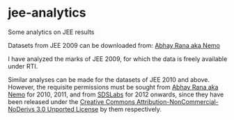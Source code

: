 # jee-analytics
Some analytics on JEE results

Datasets from JEE 2009 can be downloaded from: [Abhay Rana aka Nemo](https://captnemo.in/projects/iitjee/)

I have analyzed the marks of JEE 2009, for which the data is freely available under RTI.

Similar analyses can be made for the datasets of JEE 2010 and above. However, the requisite permissions must be sought from [Abhay Rana aka Nemo](https://captnemo.in/projects/iitjee/) for 2010, 2011, and from [SDSLabs](https://jee.sdslabs.co/2012/) for 2012 onwards, since they have been released under the [Creative Commons Attribution-NonCommercial-NoDerivs 3.0 Unported License](https://creativecommons.org/licenses/by-nc-nd/3.0/) by them respectively.
